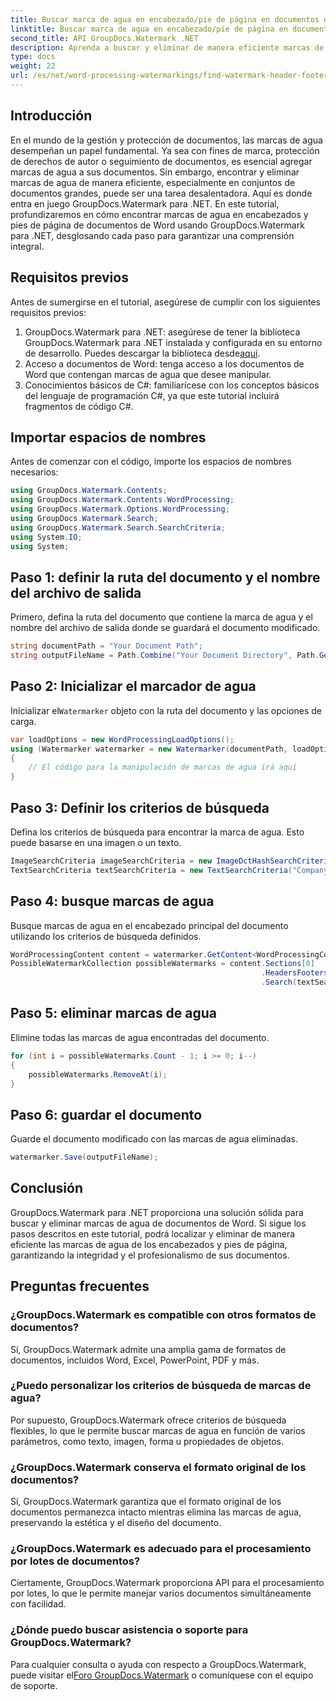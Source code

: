 ```yaml
---
title: Buscar marca de agua en encabezado/pie de página en documentos de Word
linktitle: Buscar marca de agua en encabezado/pie de página en documentos de Word
second_title: API GroupDocs.Watermark .NET
description: Aprenda a buscar y eliminar de manera eficiente marcas de agua de documentos de Word utilizando GroupDocs Watermark para .NET, garantizando la integridad y el profesionalismo de los documentos.
type: docs
weight: 22
url: /es/net/word-processing-watermarkings/find-watermark-header-footer-word-docs/
---
```

## Introducción
En el mundo de la gestión y protección de documentos, las marcas de agua desempeñan un papel fundamental. Ya sea con fines de marca, protección de derechos de autor o seguimiento de documentos, es esencial agregar marcas de agua a sus documentos. Sin embargo, encontrar y eliminar marcas de agua de manera eficiente, especialmente en conjuntos de documentos grandes, puede ser una tarea desalentadora. Aquí es donde entra en juego GroupDocs.Watermark para .NET. En este tutorial, profundizaremos en cómo encontrar marcas de agua en encabezados y pies de página de documentos de Word usando GroupDocs.Watermark para .NET, desglosando cada paso para garantizar una comprensión integral.
## Requisitos previos
Antes de sumergirse en el tutorial, asegúrese de cumplir con los siguientes requisitos previos:
1. GroupDocs.Watermark para .NET: asegúrese de tener la biblioteca GroupDocs.Watermark para .NET instalada y configurada en su entorno de desarrollo. Puedes descargar la biblioteca desde[aquí](https://releases.groupdocs.com/Watermark/net/).
2. Acceso a documentos de Word: tenga acceso a los documentos de Word que contengan marcas de agua que desee manipular.
3. Conocimientos básicos de C#: familiarícese con los conceptos básicos del lenguaje de programación C#, ya que este tutorial incluirá fragmentos de código C#.
## Importar espacios de nombres
Antes de comenzar con el código, importe los espacios de nombres necesarios:
```csharp
using GroupDocs.Watermark.Contents;
using GroupDocs.Watermark.Contents.WordProcessing;
using GroupDocs.Watermark.Options.WordProcessing;
using GroupDocs.Watermark.Search;
using GroupDocs.Watermark.Search.SearchCriteria;
using System.IO;
using System;
```
## Paso 1: definir la ruta del documento y el nombre del archivo de salida
Primero, defina la ruta del documento que contiene la marca de agua y el nombre del archivo de salida donde se guardará el documento modificado.
```csharp
string documentPath = "Your Document Path";
string outputFileName = Path.Combine("Your Document Directory", Path.GetFileName(documentPath));
```
## Paso 2: Inicializar el marcador de agua
 Inicializar el`Watermarker` objeto con la ruta del documento y las opciones de carga.
```csharp
var loadOptions = new WordProcessingLoadOptions();
using (Watermarker watermarker = new Watermarker(documentPath, loadOptions))
{
    // El código para la manipulación de marcas de agua irá aquí
}
```
## Paso 3: Definir los criterios de búsqueda
Defina los criterios de búsqueda para encontrar la marca de agua. Esto puede basarse en una imagen o un texto.
```csharp
ImageSearchCriteria imageSearchCriteria = new ImageDctHashSearchCriteria(Constants.LogoPng);
TextSearchCriteria textSearchCriteria = new TextSearchCriteria("Company Name");
```
## Paso 4: busque marcas de agua
Busque marcas de agua en el encabezado principal del documento utilizando los criterios de búsqueda definidos.
```csharp
WordProcessingContent content = watermarker.GetContent<WordProcessingContent>();
PossibleWatermarkCollection possibleWatermarks = content.Sections[0]
                                                        .HeadersFooters[OfficeHeaderFooterType.HeaderPrimary]
                                                        .Search(textSearchCriteria.Or(imageSearchCriteria));
```
## Paso 5: eliminar marcas de agua
Elimine todas las marcas de agua encontradas del documento.
```csharp
for (int i = possibleWatermarks.Count - 1; i >= 0; i--)
{
    possibleWatermarks.RemoveAt(i);
}
```
## Paso 6: guardar el documento
Guarde el documento modificado con las marcas de agua eliminadas.
```csharp
watermarker.Save(outputFileName);
```

## Conclusión
GroupDocs.Watermark para .NET proporciona una solución sólida para buscar y eliminar marcas de agua de documentos de Word. Si sigue los pasos descritos en este tutorial, podrá localizar y eliminar de manera eficiente las marcas de agua de los encabezados y pies de página, garantizando la integridad y el profesionalismo de sus documentos.
## Preguntas frecuentes
### ¿GroupDocs.Watermark es compatible con otros formatos de documentos?
Sí, GroupDocs.Watermark admite una amplia gama de formatos de documentos, incluidos Word, Excel, PowerPoint, PDF y más.
### ¿Puedo personalizar los criterios de búsqueda de marcas de agua?
Por supuesto, GroupDocs.Watermark ofrece criterios de búsqueda flexibles, lo que le permite buscar marcas de agua en función de varios parámetros, como texto, imagen, forma u propiedades de objetos.
### ¿GroupDocs.Watermark conserva el formato original de los documentos?
Sí, GroupDocs.Watermark garantiza que el formato original de los documentos permanezca intacto mientras elimina las marcas de agua, preservando la estética y el diseño del documento.
### ¿GroupDocs.Watermark es adecuado para el procesamiento por lotes de documentos?
Ciertamente, GroupDocs.Watermark proporciona API para el procesamiento por lotes, lo que le permite manejar varios documentos simultáneamente con facilidad.
### ¿Dónde puedo buscar asistencia o soporte para GroupDocs.Watermark?
 Para cualquier consulta o ayuda con respecto a GroupDocs.Watermark, puede visitar el[Foro GroupDocs.Watermark](https://forum.groupdocs.com/c/watermark/19) o comuníquese con el equipo de soporte.